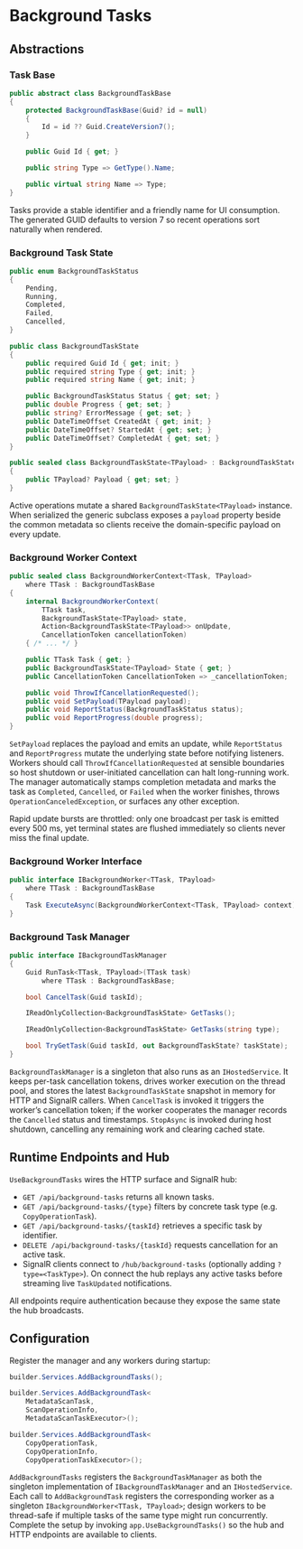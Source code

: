 # Background Tasks

## Abstractions

### Task Base

```csharp
public abstract class BackgroundTaskBase
{
    protected BackgroundTaskBase(Guid? id = null)
    {
        Id = id ?? Guid.CreateVersion7();
    }

    public Guid Id { get; }

    public string Type => GetType().Name;

    public virtual string Name => Type;
}
```

Tasks provide a stable identifier and a friendly name for UI consumption. The generated GUID defaults to version 7 so recent operations sort naturally when rendered.

### Background Task State

```csharp
public enum BackgroundTaskStatus
{
    Pending,
    Running,
    Completed,
    Failed,
    Cancelled,
}

public class BackgroundTaskState
{
    public required Guid Id { get; init; }
    public required string Type { get; init; }
    public required string Name { get; init; }

    public BackgroundTaskStatus Status { get; set; }
    public double Progress { get; set; }
    public string? ErrorMessage { get; set; }
    public DateTimeOffset CreatedAt { get; init; }
    public DateTimeOffset? StartedAt { get; set; }
    public DateTimeOffset? CompletedAt { get; set; }
}

public sealed class BackgroundTaskState<TPayload> : BackgroundTaskState
{
    public TPayload? Payload { get; set; }
}
```

Active operations mutate a shared `BackgroundTaskState<TPayload>` instance. When serialized the generic subclass exposes a `payload` property beside the common metadata so clients receive the domain-specific payload on every update.

### Background Worker Context

```csharp
public sealed class BackgroundWorkerContext<TTask, TPayload>
    where TTask : BackgroundTaskBase
{
    internal BackgroundWorkerContext(
        TTask task,
        BackgroundTaskState<TPayload> state,
        Action<BackgroundTaskState<TPayload>> onUpdate,
        CancellationToken cancellationToken)
    { /* ... */ }

    public TTask Task { get; }
    public BackgroundTaskState<TPayload> State { get; }
    public CancellationToken CancellationToken => _cancellationToken;

    public void ThrowIfCancellationRequested();
    public void SetPayload(TPayload payload);
    public void ReportStatus(BackgroundTaskStatus status);
    public void ReportProgress(double progress);
}
```

`SetPayload` replaces the payload and emits an update, while `ReportStatus` and `ReportProgress` mutate the underlying state before notifying listeners. Workers should call `ThrowIfCancellationRequested` at sensible boundaries so host shutdown or user-initiated cancellation can halt long-running work. The manager automatically stamps completion metadata and marks the task as `Completed`, `Cancelled`, or `Failed` when the worker finishes, throws `OperationCanceledException`, or surfaces any other exception.

Rapid update bursts are throttled: only one broadcast per task is emitted every 500 ms, yet terminal states are flushed immediately so clients never miss the final update.

### Background Worker Interface

```csharp
public interface IBackgroundWorker<TTask, TPayload>
    where TTask : BackgroundTaskBase
{
    Task ExecuteAsync(BackgroundWorkerContext<TTask, TPayload> context);
}
```

### Background Task Manager

```csharp
public interface IBackgroundTaskManager
{
    Guid RunTask<TTask, TPayload>(TTask task)
        where TTask : BackgroundTaskBase;

    bool CancelTask(Guid taskId);

    IReadOnlyCollection<BackgroundTaskState> GetTasks();

    IReadOnlyCollection<BackgroundTaskState> GetTasks(string type);

    bool TryGetTask(Guid taskId, out BackgroundTaskState? taskState);
}
```

`BackgroundTaskManager` is a singleton that also runs as an `IHostedService`. It keeps per-task cancellation tokens, drives worker execution on the thread pool, and stores the latest `BackgroundTaskState` snapshot in memory for HTTP and SignalR callers. When `CancelTask` is invoked it triggers the worker’s cancellation token; if the worker cooperates the manager records the `Cancelled` status and timestamps. `StopAsync` is invoked during host shutdown, cancelling any remaining work and clearing cached state.

## Runtime Endpoints and Hub

`UseBackgroundTasks` wires the HTTP surface and SignalR hub:

- `GET /api/background-tasks` returns all known tasks.
- `GET /api/background-tasks/{type}` filters by concrete task type (e.g. `CopyOperationTask`).
- `GET /api/background-tasks/{taskId}` retrieves a specific task by identifier.
- `DELETE /api/background-tasks/{taskId}` requests cancellation for an active task.
- SignalR clients connect to `/hub/background-tasks` (optionally adding `?type=<TaskType>`). On connect the hub replays any active tasks before streaming live `TaskUpdated` notifications.

All endpoints require authentication because they expose the same state the hub broadcasts.

## Configuration

Register the manager and any workers during startup:

```csharp
builder.Services.AddBackgroundTasks();

builder.Services.AddBackgroundTask<
    MetadataScanTask,
    ScanOperationInfo,
    MetadataScanTaskExecutor>();

builder.Services.AddBackgroundTask<
    CopyOperationTask,
    CopyOperationInfo,
    CopyOperationTaskExecutor>();
```

`AddBackgroundTasks` registers the `BackgroundTaskManager` as both the singleton implementation of `IBackgroundTaskManager` and an `IHostedService`. Each call to `AddBackgroundTask` registers the corresponding worker as a singleton `IBackgroundWorker<TTask, TPayload>`; design workers to be thread-safe if multiple tasks of the same type might run concurrently. Complete the setup by invoking `app.UseBackgroundTasks()` so the hub and HTTP endpoints are available to clients.
